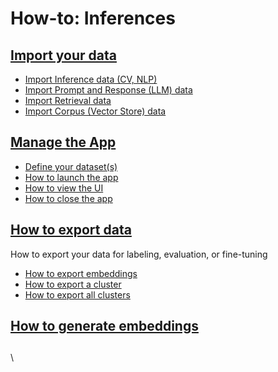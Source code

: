 # How-to: Inferences

## [Import your data](./#import-your-data)

* [Import Inference data (CV, NLP)](./#import-your-data)
* [Import Prompt and Response (LLM) data](define-your-schema/prompt-and-response-llm.md)
* [Import Retrieval data](../../how-to/define-your-schema/retrieval-rag.md)
* [Import Corpus (Vector Store) data](define-your-schema/corpus-data.md)

## [Manage the App](../../how-to/manage-the-app.md)

* [Define your dataset(s)](../../how-to/manage-the-app.md#define-your-dataset-s)
* [How to launch the app](../../how-to/manage-the-app.md#launch-the-app)
* [How to view the UI](../../how-to/manage-the-app.md#open-the-ui)
* [How to close the app](../../how-to/manage-the-app.md#close-the-app)

## [How to export data](../../how-to/export-your-data.md)

How to export your data for labeling, evaluation, or fine-tuning

* [How to export embeddings](../../how-to/export-your-data.md#exporting-embeddings)
* [How to export a cluster](../../how-to/export-your-data.md#export-selected-clusters)
* [How to export all clusters](../../how-to/export-your-data.md#export-all-clusters)

## [How to generate embeddings](generating-embeddings.md)

##

\
